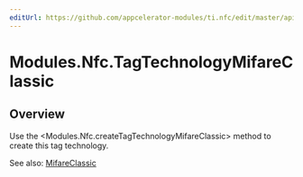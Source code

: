 ```yaml
---
editUrl: https://github.com/appcelerator-modules/ti.nfc/edit/master/apidoc/TagTechnology.yml
---
```

# Modules.Nfc.TagTechnologyMifareClassic

<TypeHeader/>

## Overview

Use the <Modules.Nfc.createTagTechnologyMifareClassic> method to create this tag technology.

See also:
[MifareClassic](http://developer.android.com/reference/android/nfc/tech/MifareClassic.html)

<ApiDocs/>

